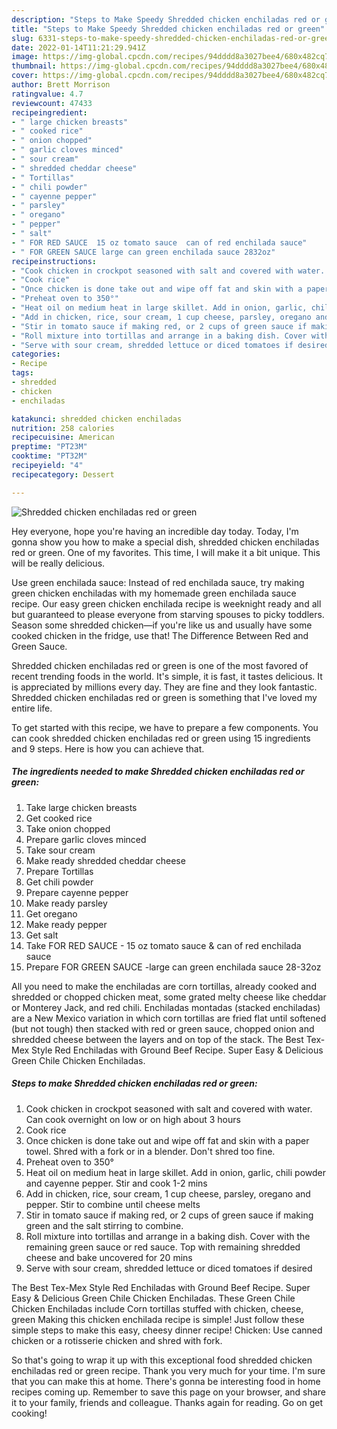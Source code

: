```yaml
---
description: "Steps to Make Speedy Shredded chicken enchiladas red or green"
title: "Steps to Make Speedy Shredded chicken enchiladas red or green"
slug: 6331-steps-to-make-speedy-shredded-chicken-enchiladas-red-or-green
date: 2022-01-14T11:21:29.941Z
image: https://img-global.cpcdn.com/recipes/94dddd8a3027bee4/680x482cq70/shredded-chicken-enchiladas-red-or-green-recipe-main-photo.jpg
thumbnail: https://img-global.cpcdn.com/recipes/94dddd8a3027bee4/680x482cq70/shredded-chicken-enchiladas-red-or-green-recipe-main-photo.jpg
cover: https://img-global.cpcdn.com/recipes/94dddd8a3027bee4/680x482cq70/shredded-chicken-enchiladas-red-or-green-recipe-main-photo.jpg
author: Brett Morrison
ratingvalue: 4.7
reviewcount: 47433
recipeingredient:
- " large chicken breasts"
- " cooked rice"
- " onion chopped"
- " garlic cloves minced"
- " sour cream"
- " shredded cheddar cheese"
- " Tortillas"
- " chili powder"
- " cayenne pepper"
- " parsley"
- " oregano"
- " pepper"
- " salt"
- " FOR RED SAUCE  15 oz tomato sauce  can of red enchilada sauce"
- " FOR GREEN SAUCE large can green enchilada sauce 2832oz"
recipeinstructions:
- "Cook chicken in crockpot seasoned with salt and covered with water. Can cook overnight on low or on high about 3 hours"
- "Cook rice"
- "Once chicken is done take out and wipe off fat and skin with a paper towel. Shred with a fork or in a blender. Don&#39;t shred too fine."
- "Preheat oven to 350°"
- "Heat oil on medium heat in large skillet. Add in onion, garlic, chili powder and cayenne pepper. Stir and cook 1-2 mins"
- "Add in chicken, rice, sour cream, 1 cup cheese, parsley, oregano and pepper. Stir to combine until cheese melts"
- "Stir in tomato sauce if making red, or 2 cups of green sauce if making green and the salt stirring to combine."
- "Roll mixture into tortillas and arrange in a baking dish. Cover with the remaining green sauce or red sauce. Top with remaining shredded cheese and bake uncovered for 20 mins"
- "Serve with sour cream, shredded lettuce or diced tomatoes if desired"
categories:
- Recipe
tags:
- shredded
- chicken
- enchiladas

katakunci: shredded chicken enchiladas 
nutrition: 258 calories
recipecuisine: American
preptime: "PT23M"
cooktime: "PT32M"
recipeyield: "4"
recipecategory: Dessert

---
```



![Shredded chicken enchiladas red or green](https://img-global.cpcdn.com/recipes/94dddd8a3027bee4/680x482cq70/shredded-chicken-enchiladas-red-or-green-recipe-main-photo.jpg)

Hey everyone, hope you're having an incredible day today. Today, I'm gonna show you how to make a special dish, shredded chicken enchiladas red or green. One of my favorites. This time, I will make it a bit unique. This will be really delicious.

Use green enchilada sauce: Instead of red enchilada sauce, try making green chicken enchiladas with my homemade green enchilada sauce recipe. Our easy green chicken enchilada recipe is weeknight ready and all but guaranteed to please everyone from starving spouses to picky toddlers. Season some shredded chicken—if you&#39;re like us and usually have some cooked chicken in the fridge, use that! The Difference Between Red and Green Sauce.

Shredded chicken enchiladas red or green is one of the most favored of recent trending foods in the world. It's simple, it is fast, it tastes delicious. It is appreciated by millions every day. They are fine and they look fantastic. Shredded chicken enchiladas red or green is something that I've loved my entire life.


To get started with this recipe, we have to prepare a few components. You can cook shredded chicken enchiladas red or green using 15 ingredients and 9 steps. Here is how you can achieve that.

<!--inarticleads1-->

##### The ingredients needed to make Shredded chicken enchiladas red or green:

1. Take  large chicken breasts
1. Get  cooked rice
1. Take  onion chopped
1. Prepare  garlic cloves minced
1. Take  sour cream
1. Make ready  shredded cheddar cheese
1. Prepare  Tortillas
1. Get  chili powder
1. Prepare  cayenne pepper
1. Make ready  parsley
1. Get  oregano
1. Make ready  pepper
1. Get  salt
1. Take  FOR RED SAUCE - 15 oz tomato sauce &amp; can of red enchilada sauce
1. Prepare  FOR GREEN SAUCE -large can green enchilada sauce 28-32oz


All you need to make the enchiladas are corn tortillas, already cooked and shredded or chopped chicken meat, some grated melty cheese like cheddar or Monterey Jack, and red chili. Enchiladas montadas (stacked enchiladas) are a New Mexico variation in which corn tortillas are fried flat until softened (but not tough) then stacked with red or green sauce, chopped onion and shredded cheese between the layers and on top of the stack. The Best Tex-Mex Style Red Enchiladas with Ground Beef Recipe. Super Easy &amp; Delicious Green Chile Chicken Enchiladas. 

<!--inarticleads2-->

##### Steps to make Shredded chicken enchiladas red or green:

1. Cook chicken in crockpot seasoned with salt and covered with water. Can cook overnight on low or on high about 3 hours
1. Cook rice
1. Once chicken is done take out and wipe off fat and skin with a paper towel. Shred with a fork or in a blender. Don&#39;t shred too fine.
1. Preheat oven to 350°
1. Heat oil on medium heat in large skillet. Add in onion, garlic, chili powder and cayenne pepper. Stir and cook 1-2 mins
1. Add in chicken, rice, sour cream, 1 cup cheese, parsley, oregano and pepper. Stir to combine until cheese melts
1. Stir in tomato sauce if making red, or 2 cups of green sauce if making green and the salt stirring to combine.
1. Roll mixture into tortillas and arrange in a baking dish. Cover with the remaining green sauce or red sauce. Top with remaining shredded cheese and bake uncovered for 20 mins
1. Serve with sour cream, shredded lettuce or diced tomatoes if desired


The Best Tex-Mex Style Red Enchiladas with Ground Beef Recipe. Super Easy &amp; Delicious Green Chile Chicken Enchiladas. These Green Chile Chicken Enchiladas include Corn tortillas stuffed with chicken, cheese, green Making this chicken enchilada recipe is simple! Just follow these simple steps to make this easy, cheesy dinner recipe! Chicken: Use canned chicken or a rotisserie chicken and shred with fork. 

So that's going to wrap it up with this exceptional food shredded chicken enchiladas red or green recipe. Thank you very much for your time. I'm sure that you can make this at home. There's gonna be interesting food in home recipes coming up. Remember to save this page on your browser, and share it to your family, friends and colleague. Thanks again for reading. Go on get cooking!
